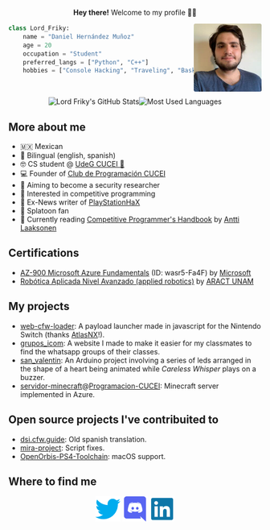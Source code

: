 <p align="center"><b>Hey there!</b> Welcome to my profile 👋🏻</p>
<img align="right" width=135 src="./res/me.png">

```python
class Lord_Friky:
    name = "Daniel Hernández Muñoz"
    age = 20
    occupation = "Student"
    preferred_langs = ["Python", "C++"]
    hobbies = ["Console Hacking", "Traveling", "Basketball"]
```
<br>

<p align="center"><img alt="Lord Friky's GitHub Stats" height=130 src="https://github-readme-stats.vercel.app/api?username=lordfriky&show_icons=true&theme=nord"><img alt="Most Used Languages" height=130 src="https://github-readme-stats.vercel.app/api/top-langs/?username=lordfriky&layout=compact&theme=nord"></p>

## More about me
- 🇲🇽 Mexican
- 💬 Bilingual (english, spanish)
- 🤓 CS student @ [UdeG CUCEI 🦁](http://www.cucei.udg.mx)
- 💻 Founder of [Club de Programación CUCEI](https://programacion-cucei.club)
- 🐛 Aiming to become a security researcher
- 🎈 Interested in competitive programming
- 📝 Ex-News writer of [PlayStationHaX](https://playstationhax.xyz/)
- 🦑 Splatoon fan
- 📖 Currently reading [Competitive Programmer's Handbook](https://github.com/pllk/cphb) by [Antti Laaksonen](https://github.com/pllk)

## Certifications
- [AZ-900 Microsoft Azure Fundamentals](https://portal.certiport.com/Portal/Pages/CredentialVerification.aspx) (ID: wasr5-Fa4F) by [Microsoft](https://docs.microsoft.com/en-us/learn/certifications/exams/az-900)
- [Robótica Aplicada Nivel Avanzado (applied robotics)](http://lordfriky.github.io/repo/certs/robotica_aract.pdf) by [ARACT UNAM](https://roboticamexicana.org)

## My projects
- [web-cfw-loader](https://github.com/lordfriky/web-cfw-loader): A payload launcher made in javascript for the Nintendo Switch (thanks [AtlasNX](https://github.com/AtlasNX)!).
- [grupos_icom](https://github.com/lordfriky/grupos_icom): A website I made to make it easier for my classmates to find the whatsapp groups of their classes.
- [san_valentin](https://github.com/lordfriky/san_valentin): An Arduino project involving a series of leds arranged in the shape of a heart being animated while *Careless Whisper* plays on a buzzer.
- [servidor-minecraft](https://github.com/Programacion-CUCEI/servidor-minecraft)@[Programacion-CUCEI](https://github.com/Programacion-CUCEI): Minecraft server implemented in Azure.

## Open source projects I've contribuited to
- [dsi.cfw.guide](https://github.com/cfw-guide/dsi.cfw.guide): Old spanish translation.
- [mira-project](https://github.com/OpenOrbis/mira-project): Script fixes.
- [OpenOrbis-PS4-Toolchain](https://github.com/OpenOrbis/OpenOrbis-PS4-Toolchain): macOS support.

## Where to find me

<p align="center">
<a href="https://twitter.com/lord_friky"><img width=50 src="./res/icons/twitter.png"></a>
<a href="https://discord.com/users/345757056277413889"><img width=50 src="./res/icons/discord.png"></a>
<a href="https://www.linkedin.com/in/daniel-hdezm/"><img width=50 src="./res/icons/linkedin.png"></a>
</p>
